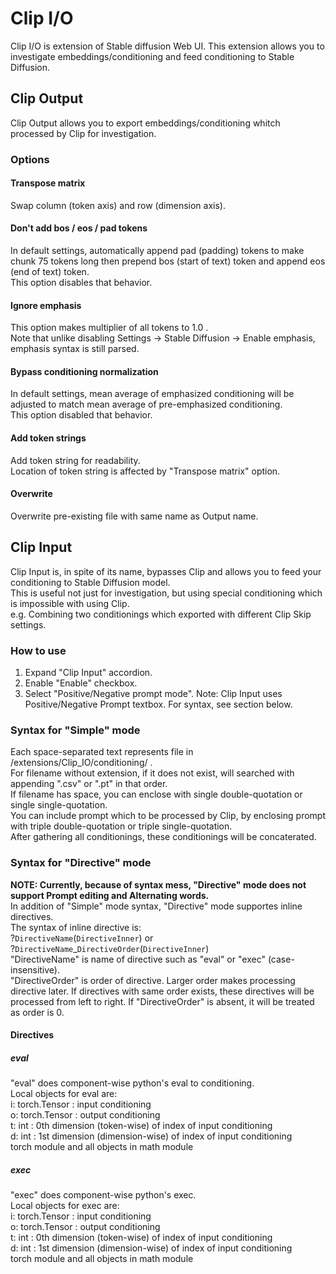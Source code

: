 # Clip I/O
Clip I/O is extension of Stable diffusion Web UI.
This extension allows you to investigate embeddings/conditioning and feed conditioning to Stable Diffusion.  
## Clip Output
Clip Output allows you to export embeddings/conditioning whitch processed by Clip for investigation.  
### Options
#### Transpose matrix
Swap column (token axis) and row (dimension axis).   
#### Don't add bos / eos / pad tokens
In default settings, automatically append pad (padding) tokens to make chunk 75 tokens long then prepend bos (start of text) token and append eos (end of text) token.  
This option disables that behavior.
#### Ignore emphasis
This option makes multiplier of all tokens to 1.0 .  
Note that unlike disabling Settings -> Stable Diffusion -> Enable emphasis, emphasis syntax is still parsed.  
#### Bypass conditioning normalization
In default settings, mean average of emphasized conditioning will be adjusted to match mean average of pre-emphasized conditioning.  
This option disabled that behavior.  
#### Add token strings
Add token string for readability.  
Location of token string is affected by "Transpose matrix" option.  
#### Overwrite
Overwrite pre-existing file with same name as Output name.
## Clip Input
Clip Input is, in spite of its name, bypasses Clip and allows you to feed your conditioning to Stable Diffusion model.  
This is useful not just for investigation, but using special conditioning which is impossible with using Clip.  
e.g. Combining two conditionings which exported with different Clip Skip settings.  
### How to use
1. Expand "Clip Input" accordion.
2. Enable "Enable" checkbox.
3. Select "Positive/Negative prompt mode".
Note: Clip Input uses Positive/Negative Prompt textbox. For syntax, see section below.
### Syntax for "Simple" mode
Each space-separated text represents file in /extensions/Clip_IO/conditioning/ .  
For filename without extension, if it does not exist, will searched with appending ".csv" or ".pt" in that order.  
If filename has space, you can enclose with single double-quotation or single single-quotation.  
You can include prompt which to be processed by Clip, by enclosing prompt with triple double-quotation or triple single-quotation.  
After gathering all conditionings, these conditionings will be concaterated.  
### Syntax for "Directive" mode
**NOTE: Currently, because of syntax mess, "Directive" mode does not support Prompt editing and Alternating words.**  
In addition of "Simple" mode syntax, "Directive" mode supportes inline directives.  
The syntax of inline directive is:  
?`DirectiveName`(`DirectiveInner`) or  
?`DirectiveName`_`DirectiveOrder`(`DirectiveInner`)  
"DirectiveName" is name of directive such as "eval" or "exec" (case-insensitive).  
"DirectiveOrder" is order of directive.
Larger order makes processing directive later.
If directives with same order exists, these directives will be processed from left to right.
If "DirectiveOrder" is absent, it will be treated as order is 0.  
#### Directives
##### eval
"eval" does component-wise python's eval to conditioning.  
Local objects for eval are:  
i: torch.Tensor : input conditioning  
o: torch.Tensor : output conditioning  
t: int : 0th dimension (token-wise) of index of input conditioning  
d: int : 1st dimension (dimension-wise) of index of input conditioning  
torch module and all objects in math module  
##### exec
"exec" does component-wise python's exec.  
Local objects for exec are:  
i: torch.Tensor : input conditioning  
o: torch.Tensor : output conditioning  
t: int : 0th dimension (token-wise) of index of input conditioning  
d: int : 1st dimension (dimension-wise) of index of input conditioning  
torch module and all objects in math module  